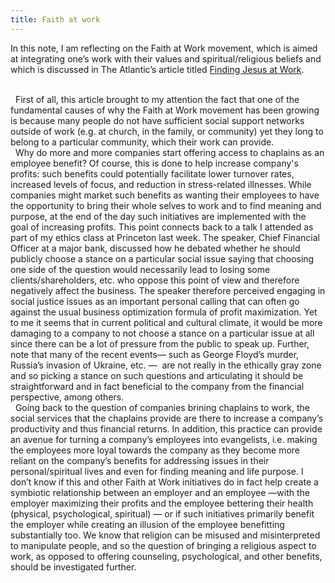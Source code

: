 ```yaml
---
title: Faith at work
---
```


In this note, I am reflecting on the Faith at Work movement, which is aimed at integrating one’s work with their values and spiritual/religious beliefs and which is discussed in The Atlantic’s article titled [Finding Jesus at Work](https://www.theatlantic.com/business/archive/2016/02/work-secularization-chaplaincies/462987).

<br>
 
First of all, this article brought to my attention the fact that one of the fundamental causes of why the Faith at Work movement has been growing is because many people do not have sufficient social support networks outside of work (e.g. at church, in the family, or community) yet they long to belong to a particular community, which their work can provide. 

<br>
 
Why do more and more companies start offering access to chaplains as an employee benefit? Of course, this is done to help increase company's profits: such benefits could potentially facilitate lower turnover rates, increased levels of focus, and reduction in stress-related illnesses. While companies might market such benefits as wanting their employees to have the opportunity to bring their whole selves to work and to find meaning and purpose, at the end of the day such initiatives are implemented with the goal of increasing profits. This point connects back to a talk I attended as part of my ethics class at Princeton last week. The speaker, Chief Financial Officer at a major bank, discussed how he debated whether he should publicly choose a stance on a particular social issue saying that choosing one side of the question would necessarily lead to losing some clients/shareholders, etc. who oppose this point of view and therefore negatively affect the business. The speaker therefore perceived engaging in social justice issues as an important personal calling that can often go against the usual business optimization formula of profit maximization. Yet to me it seems that in current political and cultural climate, it would be more damaging to a company to not choose a stance on a particular issue at all since there can be a lot of pressure from the public to speak up. Further, note that many of the recent events— such as George Floyd’s murder, Russia’s invasion of Ukraine, etc. —  are not really in the ethically gray zone and so picking a stance on such questions and articulating it should be straightforward and in fact beneficial to the company from the financial perspective, among others. 

<br>
 
Going back to the question of companies brining chaplains to work, the social services that the chaplains provide are there to increase a company’s productivity and thus financial returns. In addition, this practice can provide an avenue for turning a company’s employees into evangelists, i.e. making the employees more loyal towards the company as they become more reliant on the company’s benefits for addressing issues in their personal/spiritual lives and even for finding meaning and life purpose. I don’t know if this and other Faith at Work initiatives do in fact help create a symbiotic relationship between an employer and an employee —with the employer maximizing their profits and the employee bettering their health (physical, psychological, spiritual) — or if such initiatives primarily benefit the employer while creating an illusion of the employee benefitting substantially too. We know that religion can be misused and misinterpreted to manipulate people, and so the question of bringing a religious aspect to work, as opposed to offering counseling, psychological, and other benefits, should be investigated further.  <br>
 
